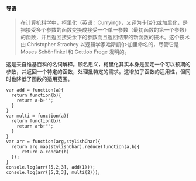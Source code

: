 #### 导语
 >在计算机科学中，柯里化（英语：Currying），又译为卡瑞化或加里化，是把接受多个参数的函数变换成接受一个单一参数（最初函数的第一个参数）的函数，并且返回接受余下的参数而且返回结果的新函数的技术。这个技术由 Christopher Strachey 以逻辑学家哈斯凯尔·加里命名的，尽管它是 Moses Schönfinkel 和 Gottlob Frege 发明的。

这是来自维基百科的名词解释。顾名思义，柯里化其实本身是固定一个可以预期的参数，并返回一个特定的函数，处理批特定的需求。这增加了函数的适用性，但同时也降低了函数的适用范围。
  
    var add = function(a){
      return function(b){
        return a+b+'';
      }
    }
    var multi = function(a){
      return function(b){
        return a*b+"";
      } 
    }
    var arr = function(arg,stylishChar){
      return arg.map(stylishChar).reduce(function(a,b){
          return a.concat(b)
      });
    } 
    console.log(arr([5,2,3], add(1)));
    console.log(arr([5,2,3], multi(2)));
